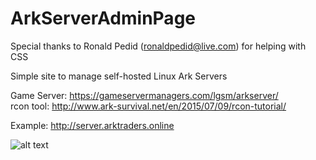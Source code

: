 # ArkServerAdminPage
Special thanks to Ronald Pedid (ronaldpedid@live.com) for helping with CSS

Simple site to manage self-hosted Linux Ark Servers

Game Server: https://gameservermanagers.com/lgsm/arkserver/ <br>
rcon tool: http://www.ark-survival.net/en/2015/07/09/rcon-tutorial/

Example: http://server.arktraders.online

![alt text](http://i.imgur.com/8N7q27i.png)
